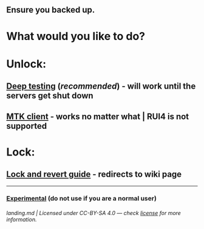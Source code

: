 ## Ensure you backed up.
# What would you like to do?

# Unlock:
## [Deep testing](/md/deep-testing.guide.md) (*recommended*) - will work until the servers get shut down
## [MTK client](/md/mtk.guide.md) - works no matter what | RUI4 is not supported

# Lock:
## [Lock and revert guide](https://github.com/driedpampas/realme-8-megaguide/wiki/Reverting) - redirects to wiki page

* * *

### [Experimental](/md/experimental.md) (do not use if you are a normal user)

###### landing.md | Licensed under CC-BY-SA 4.0 — check [license](/LICENSE) for more information.
